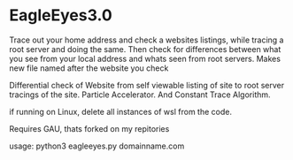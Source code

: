 # EagleEyes3.0
Trace out your home address and check a websites listings, while tracing a root server and doing the same. Then check for differences between what you see from your local address and whats seen from root servers. Makes new file named after the website you check

Differential check of Website from self viewable listing of site to root server tracings of the site. Particle Accelerator. And Constant Trace Algorithm.

if running on Linux, delete all instances of wsl from the code.

Requires GAU, thats forked on my repitories

usage: python3 eagleeyes.py domainname.com
